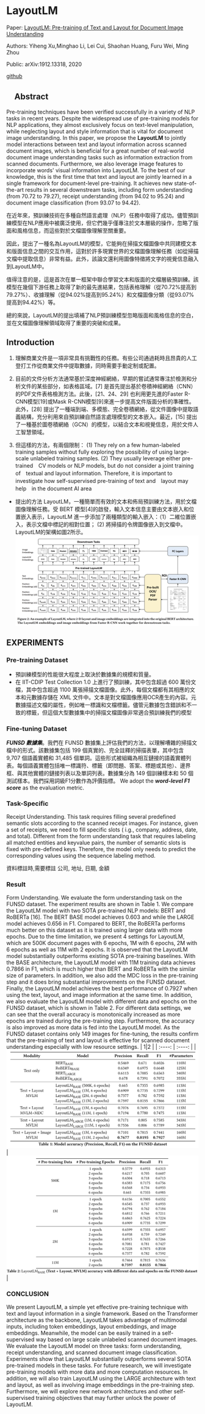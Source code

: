 # LayoutLM
Paper: [LayoutLM: Pre-training of Text and Layout for Document Image Understanding](https://arxiv.org/pdf/1912.13318.pdf)

Authors: Yiheng Xu,Minghao Li, Lei Cui, Shaohan Huang, Furu Wei, Ming Zhou

Public: arXiv:1912.13318, 2020


[github](https://github.com/microsoft/unilm/tree/master/layoutlm)

## 　Abstract
Pre-training techniques have been verified successfully in a variety of NLP tasks in recent years. Despite the widespread use of pre-training models for NLP applications, they almost exclusively focus on text-level manipulation, while neglecting layout and style information that is vital for document image understanding. In this paper, we propose the **LayoutLM** to jointly model interactions between text and layout information across scanned document images, which is beneficial for a great number of real-world document image understanding tasks such as information extraction from scanned documents. Furthermore, we also leverage image features to incorporate words' visual information into LayoutLM. To the best of our knowledge, this is the first time that text and layout are jointly learned in a single framework for document-level pre-training. It achieves new state-of-the-art results in several downstream tasks, including form understanding (from 70.72 to 79.27), receipt understanding (from 94.02 to 95.24) and document image classification (from 93.07 to 94.42).

在近年來，預訓練技術在多種自然語言處理（NLP）任務中取得了成功。儘管預訓練模型在NLP應用中被廣泛使用，但它們幾乎僅專注於文本層級的操作，忽略了版面和風格信息，而這些對於文檔圖像理解至關重要。

因此，提出了一種名為LayoutLM的模型，它能夠在掃描文檔圖像中共同建模文本和版面信息之間的交互作用，這對於許多現實世界的文檔圖像理解任務（如從掃描文檔中提取信息）非常有益。此外，該論文還利用圖像特徵將文字的視覺信息融入到LayoutLM中。

值得注意的是，這是首次在單一框架中聯合學習文本和版面的文檔層級預訓練。該模型在幾個下游任務上取得了新的最先進結果，包括表格理解（從70.72%提高到79.27%）、收據理解（從94.02%提高到95.24%）和文檔圖像分類（從93.07%提高到94.42%）等。

總的來說，LayoutLM的提出填補了NLP預訓練模型忽略版面和風格信息的空白，並在文檔圖像理解領域取得了重要的突破和成果。

## Introduction

1. 理解商業文件是一項非常具有挑戰性的任務。有些公司通過耗時且昂貴的人工登打工作從商業文件中提取數據，同時需要手動定制或配置。

2. 目前的文件分析方法通常基於深度神經網絡，早期的嘗試通常專注於檢測和分析文件的某些部分，如表格區域。[7] 是首先提出基於卷積神經網絡（CNN）的PDF文件表格檢測方法。此後，[21、24、29] 也利用更先進的Faster R-CNN模型[19]或Mask R-CNN模型[9]來進一步提高文件版面分析的準確性。此外，[28] 提出了一種端到端、多模態、完全卷積網絡，從文件圖像中提取語義結構，充分利用來自預訓練自然語言處理模型的文本嵌入。最近，[15] 提出了一種基於圖卷積網絡（GCN）的模型，以結合文本和視覺信息，用於文件人工智慧領域。
3. 但這樣的方法，有兩個限制：
(1) They rely on a few human-labeled training samples
without fully exploring the possibility of using large-scale unlabeled training samples. 
(2) They usually leverage either pre-trained　CV models or NLP models, but do not consider a joint training of　textual and layout information. Therefore, it is important to investigate how self-supervised pre-training of text and　layout may help　in the document AI area

* 提出的方法 LayoutLM，一種簡單而有效的文本和佈局預訓練方法，用於文檔圖像理解任務。受 BERT 模型[4]的啟發，輸入文本信息主要由文本嵌入和位置嵌入表示，LayoutLM 進一步添加了兩種類型的輸入嵌入：（1）二維位置嵌入，表示文檔中標記的相對位置； (2) 將掃描的令牌圖像嵌入到文檔中。 LayoutLM的架構如圖2所示。
![Alt text](<./images/Screenshot from 2023-07-21 16-31-28.png>)

##  EXPERIMENTS
### Pre-training Dataset

* 預訓練模型的性能很大程度上取決於數據集的規模和質量。
* 在 IIT-CDIP Test Collection 1.0 上進行了預訓練，其中包含超過 600 萬份文檔，其中包含超過 1100 萬張掃描文檔圖像。此外，每個文檔都有其相應的文本和元數據存儲在 XML 文件中。文本是對文檔圖像應用OCR產生的內容。元數據描述文檔的屬性，例如唯一標識和文檔標籤。儘管元數據包含錯誤和不一致的標籤，但這個大型數據集中的掃描文檔圖像非常適合預訓練我們的模型

### Fine-tuning Dataset
***FUNSD 數據集***。我們在 FUNSD 數據集上評估我們的方法，以理解嘈雜的掃描文檔中的形式。該數據集包括 199 個真實的、完全註釋的掃描表單，其中包含 9,707 個語義實體和 31,485 個單詞。這些形式被組織為相互鏈接的語義實體列表。每個語義實體包括唯一標識符、標籤（即問題、答案、標題或其他）、邊界框、與其他實體的鏈接列表以及單詞列表。數據集分為 149 個訓練樣本和 50 個測試樣本。我們採用詞級F1分數作為評價指標。
We adopt the ***word-level F1 score*** as the evaluation metric.

### Task-Specific 

Receipt Understanding. This task requires filling several predefined semantic slots according to the scanned receipt images. For instance, given a set of receipts, we need to fill specific slots ( i.g., company, address, date, and total). Different from the form understanding task that requires labeling all matched entities and keyvalue pairs, the number of semantic slots is fixed with pre-defined keys. Therefore, the model only needs to predict the corresponding values using the sequence labeling method.

資料標註時,需要標註 公司, 地址, 日期, 金額

### Result
Form Understanding. We evaluate the form understanding task on the FUNSD dataset. The experiment results are shown in Table 1. We compare the LayoutLM model with two SOTA pre-trained NLP models: BERT and RoBERTa [16]. The BERT BASE model achieves 0.603 and while the LARGE model achieves 0.656 in F1. Compared to BERT, the RoBERTa performs much better on this dataset as it is trained using larger data with more epochs. Due to the time limitation, we present 4 settings for LayoutLM, which are 500K document pages with 6 epochs, 1M with 6 epochs, 2M with 6 epochs as well as 11M with 2 epochs. It is observed that the LayoutLM model substantially outperforms existing SOTA pre-training baselines. With the BASE architecture, the LayoutLM model with 11M training data achieves 0.7866 in F1, which is much higher than BERT and RoBERTa with the similar size of parameters. In addition, we also add the MDC loss in the pre-training step and it does bring substantial improvements on the FUNSD dataset. Finally, the LayoutLM model achieves the best performance of 0.7927 when using the text, layout, and image information at the same time. In addition, we also evaluate the LayoutLM model with different data and epochs on the FUNSD dataset, which is shown in Table 2. For different data settings, we can see that the overall accuracy is monotonically increased as more epochs are trained during the pre-training step. Furthermore, the accuracy is also improved as more data is fed into the LayoutLM model. As the FUNSD dataset contains only 149 images for fine-tuning, the results confirm that the pre-training of text and layout is effective for scanned document understanding especially with low resource settings.
| 1|2 |
| :----: | :----: |
|![Alt text](<./images/Screenshot from 2023-07-21 17-03-59.png>) |![Alt text](<./images/Screenshot from 2023-07-21 17-04-21.png>)|

###   CONCLUSION 
We present LayoutLM, a simple yet effective pre-training technique with text and layout information in a single framework. Based on the Transformer architecture as the backbone, LayoutLM takes advantage of multimodal inputs, including token embeddings, layout embeddings, and image embeddings. Meanwhile, the model can be easily trained in a self-supervised way based on large scale unlabeled scanned document images. We evaluate the LayoutLM model on three tasks: form understanding, receipt understanding, and scanned document image classification. Experiments show that LayoutLM substantially outperforms several SOTA pre-trained models in these tasks. For future research, we will investigate pre-training models with more data and more computation resources. In addition, we will also train LayoutLM using the LARGE architecture with text and layout, as well as involving image embeddings in the pre-training step. Furthermore, we will explore new network architectures and other self-supervised training objectives that may further unlock the power of LayoutLM.